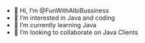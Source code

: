 - 👋 Hi, I’m @FunWithAlbiBussiness
- 👀 I’m interested in Java and coding
- 🌱 I’m currently learning Java
- 💞️ I’m looking to collaborate on Java Clients
